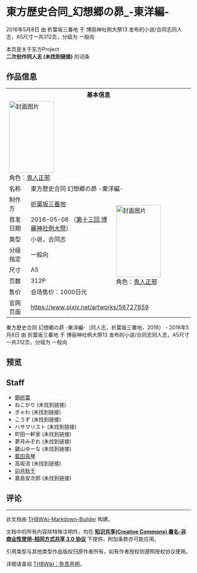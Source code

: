 # 東方歴史合同_幻想郷の昴_-東洋編-

<!-- source html: G:\repos\THBWiki-Markdown-Builder\THBWikiMarkdown\Temp\main\8\83\ns0%3A%E6%9D%B1%E6%96%B9%E6%AD%B4%E5%8F%B2%E5%90%88%E5%90%8C_%E5%B9%BB%E6%83%B3%E9%83%B7%E3%81%AE%E6%98%B4_-%E6%9D%B1%E6%B4%8B%E7%B7%A8-.html -->

2016年5月8日 由 折葉坂三番地 于 博丽神社例大祭13 发布的小说/合同志同人志，A5尺寸一共312页，分级为 一般向

本页是关于东方Project  
 **二次创作同人志 (未找到链接)** 的词条

## 作品信息

<table><tbody><tr><th colspan="3">基本信息</th></tr><tr><td class="cover-artwork-mobile" colspan="2"><a href="./文件-東方歴史合同_幻想郷の昴_-東洋編-封面.jpg.md" class="image" title="封面图片"><img alt="封面图片" src="https://upload.thwiki.cc/thumb/2/26/%E6%9D%B1%E6%96%B9%E6%AD%B4%E5%8F%B2%E5%90%88%E5%90%8C_%E5%B9%BB%E6%83%B3%E9%83%B7%E3%81%AE%E6%98%B4_-%E6%9D%B1%E6%B4%8B%E7%B7%A8-%E5%B0%81%E9%9D%A2.jpg/122px-%E6%9D%B1%E6%96%B9%E6%AD%B4%E5%8F%B2%E5%90%88%E5%90%8C_%E5%B9%BB%E6%83%B3%E9%83%B7%E3%81%AE%E6%98%B4_-%E6%9D%B1%E6%B4%8B%E7%B7%A8-%E5%B0%81%E9%9D%A2.jpg" decoding="async" loading="lazy" width="122" height="196" srcset="https://upload.thwiki.cc/thumb/2/26/%E6%9D%B1%E6%96%B9%E6%AD%B4%E5%8F%B2%E5%90%88%E5%90%8C_%E5%B9%BB%E6%83%B3%E9%83%B7%E3%81%AE%E6%98%B4_-%E6%9D%B1%E6%B4%8B%E7%B7%A8-%E5%B0%81%E9%9D%A2.jpg/183px-%E6%9D%B1%E6%96%B9%E6%AD%B4%E5%8F%B2%E5%90%88%E5%90%8C_%E5%B9%BB%E6%83%B3%E9%83%B7%E3%81%AE%E6%98%B4_-%E6%9D%B1%E6%B4%8B%E7%B7%A8-%E5%B0%81%E9%9D%A2.jpg 1.5x, https://upload.thwiki.cc/thumb/2/26/%E6%9D%B1%E6%96%B9%E6%AD%B4%E5%8F%B2%E5%90%88%E5%90%8C_%E5%B9%BB%E6%83%B3%E9%83%B7%E3%81%AE%E6%98%B4_-%E6%9D%B1%E6%B4%8B%E7%B7%A8-%E5%B0%81%E9%9D%A2.jpg/245px-%E6%9D%B1%E6%96%B9%E6%AD%B4%E5%8F%B2%E5%90%88%E5%90%8C_%E5%B9%BB%E6%83%B3%E9%83%B7%E3%81%AE%E6%98%B4_-%E6%9D%B1%E6%B4%8B%E7%B7%A8-%E5%B0%81%E9%9D%A2.jpg 2x" data-file-width="600" data-file-height="961"></a><div class="cover-char">角色：<a href="./鬼人正邪.md" title="鬼人正邪">鬼人正邪</a></div></td>
</tr><tr><td class="label">名称</td><td colspan="2"> 東方歴史合同 幻想郷の昴 -東洋編- </td></tr><tr><td class="label">制作方</td><td><a href="./折葉坂三番地.md" title="折葉坂三番地">折葉坂三番地</a></td><td class="cover-artwork" rowspan="7" style="min-width:196px;"><a href="./文件-東方歴史合同_幻想郷の昴_-東洋編-封面.jpg.md" class="image" title="封面图片"><img alt="封面图片" src="https://upload.thwiki.cc/thumb/2/26/%E6%9D%B1%E6%96%B9%E6%AD%B4%E5%8F%B2%E5%90%88%E5%90%8C_%E5%B9%BB%E6%83%B3%E9%83%B7%E3%81%AE%E6%98%B4_-%E6%9D%B1%E6%B4%8B%E7%B7%A8-%E5%B0%81%E9%9D%A2.jpg/122px-%E6%9D%B1%E6%96%B9%E6%AD%B4%E5%8F%B2%E5%90%88%E5%90%8C_%E5%B9%BB%E6%83%B3%E9%83%B7%E3%81%AE%E6%98%B4_-%E6%9D%B1%E6%B4%8B%E7%B7%A8-%E5%B0%81%E9%9D%A2.jpg" decoding="async" loading="lazy" width="122" height="196" srcset="https://upload.thwiki.cc/thumb/2/26/%E6%9D%B1%E6%96%B9%E6%AD%B4%E5%8F%B2%E5%90%88%E5%90%8C_%E5%B9%BB%E6%83%B3%E9%83%B7%E3%81%AE%E6%98%B4_-%E6%9D%B1%E6%B4%8B%E7%B7%A8-%E5%B0%81%E9%9D%A2.jpg/183px-%E6%9D%B1%E6%96%B9%E6%AD%B4%E5%8F%B2%E5%90%88%E5%90%8C_%E5%B9%BB%E6%83%B3%E9%83%B7%E3%81%AE%E6%98%B4_-%E6%9D%B1%E6%B4%8B%E7%B7%A8-%E5%B0%81%E9%9D%A2.jpg 1.5x, https://upload.thwiki.cc/thumb/2/26/%E6%9D%B1%E6%96%B9%E6%AD%B4%E5%8F%B2%E5%90%88%E5%90%8C_%E5%B9%BB%E6%83%B3%E9%83%B7%E3%81%AE%E6%98%B4_-%E6%9D%B1%E6%B4%8B%E7%B7%A8-%E5%B0%81%E9%9D%A2.jpg/245px-%E6%9D%B1%E6%96%B9%E6%AD%B4%E5%8F%B2%E5%90%88%E5%90%8C_%E5%B9%BB%E6%83%B3%E9%83%B7%E3%81%AE%E6%98%B4_-%E6%9D%B1%E6%B4%8B%E7%B7%A8-%E5%B0%81%E9%9D%A2.jpg 2x" data-file-width="600" data-file-height="961"></a><div class="cover-char">角色：<a href="./鬼人正邪.md" title="鬼人正邪">鬼人正邪</a></div></td>
</tr><tr><td class="label">首发日期</td><td>2016-05-08&#160;（<a href="/展会作品列表?e=%E5%8D%9A%E4%B8%BD%E7%A5%9E%E7%A4%BE%E4%BE%8B%E5%A4%A7%E7%A5%AD%2313">第十三回 博麗神社例大祭</a>）</td></tr><tr><td class="label">类型</td><td>小说，合同志</td></tr><tr><td class="label">分级指定</td><td>一般向</td></tr><tr><td class="label">尺寸</td><td>A5</td></tr><tr><td class="label">页数</td><td>312P</td></tr><tr><td class="label">售价</td><td>会场售价：1000日元</td></tr>
<tr><td class="label">官网页面</td><td colspan="2"><a rel="nofollow" class="external free" href="https://www.pixiv.net/artworks/56727859">https://www.pixiv.net/artworks/56727859</a></td></tr></tbody></table>

東方歴史合同 幻想郷の昴 -東洋編-（同人志，折葉坂三番地，2016） - 2016年5月8日 由 折葉坂三番地 于 博丽神社例大祭13 发布的小说/合同志同人志，A5尺寸一共312页，分级为 一般向

## 预览

## Staff
- [銅折葉](./銅折葉.md)
- ねこかり (未找到链接)
- ぎゃわ (未找到链接)
- こうず (未找到链接)
- ハサマリスト (未找到链接)
- 町田一軒家 (未找到链接)
- 夢月みぞれ (未找到链接)
- 鍵山ゆーな (未找到链接)
- [藍田真琴](./藍田真琴.md)
- 高坂流 (未找到链接)
- [卯月秋千](./卯月秋千.md)
- 嘉島安次郎 (未找到链接)


## 评论




---

此文档由 [THBWiki-Markdown-Builder](https://github.com/Delsin-Yu/THBWiki-Markdown-Builder) 构建。

文档中的所有内容除特殊注明外，均在 [**知识共享(Creative Commons) 署名-非商业性使用-相同方式共享 3.0 协议**](https://creativecommons.org/licenses/by-sa/3.0/deed.zh-hans) 下提供，附加条款亦可能应用。

引用类型与其他类型作品版权归原作者所有，如有作者授权则遵照授权协议使用。

详细请查阅 [THBWiki：免责声明](https://thbwiki.cc/THBWiki:%E5%85%8D%E8%B4%A3%E5%A3%B0%E6%98%8E)。


